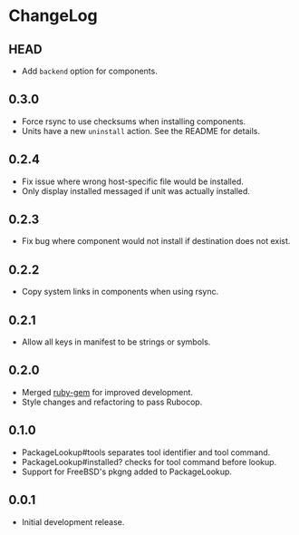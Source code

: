 # ChangeLog

## HEAD

- Add `backend` option for components.

## 0.3.0

- Force rsync to use checksums when installing components.
- Units have a new `uninstall` action.
  See the README for details.

## 0.2.4

- Fix issue where wrong host-specific file would be installed.
- Only display installed messaged if unit was actually installed.

## 0.2.3

- Fix bug where component would not install
  if destination does not exist.

## 0.2.2

- Copy system links in components when using rsync.

## 0.2.1

- Allow all keys in manifest to be strings or symbols.

## 0.2.0

- Merged [ruby-gem](https://github.com/razor-x/ruby-gem) for improved development.
- Style changes and refactoring to pass Rubocop.

## 0.1.0

- PackageLookup#tools separates tool identifier and tool command.
- PackageLookup#installed? checks for tool command before lookup.
- Support for FreeBSD's pkgng added to PackageLookup.

## 0.0.1

- Initial development release.
